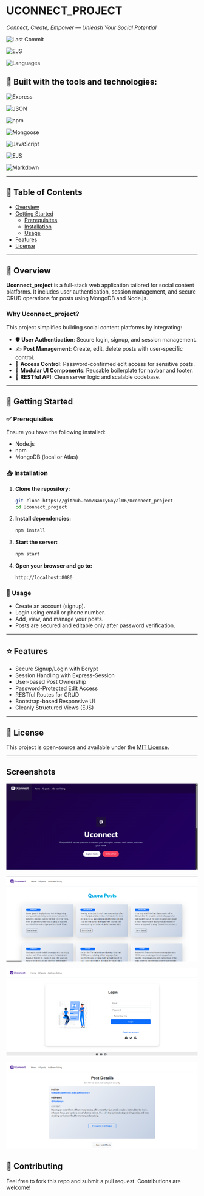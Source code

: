 
# UCONNECT_PROJECT

_Connect, Create, Empower — Unleash Your Social Potential_

![Last Commit](https://img.shields.io/github/last-commit/NancyGoyal06/Uconnect_project)

![EJS](https://img.shields.io/badge/ejs-55.2%25-blue)

![Languages](https://img.shields.io/github/languages/count/NancyGoyal06/Uconnect_project)

## 🚀 **Built with the tools and technologies:**

![Express](https://img.shields.io/badge/Express-black?style=for-the-badge&logo=express&logoColor=white) 

![JSON](https://img.shields.io/badge/JSON-black?style=for-the-badge&logo=json&logoColor=white)

![npm](https://img.shields.io/badge/npm-red?style=for-the-badge&logo=npm&logoColor=white)

![Mongoose](https://img.shields.io/badge/Mongoose-d04a36?style=for-the-badge&logo=mongoose&logoColor=white)

![JavaScript](https://img.shields.io/badge/JavaScript-F7DF1E?style=for-the-badge&logo=javascript&logoColor=black)

![EJS](https://img.shields.io/badge/EJS-8BC34A?style=for-the-badge&logo=ejs&logoColor=white)

![Markdown](https://img.shields.io/badge/Markdown-black?style=for-the-badge&logo=markdown&logoColor=white)

---

## 📑 Table of Contents

- [Overview](#overview)
- [Getting Started](#getting-started)
  - [Prerequisites](#prerequisites)
  - [Installation](#installation)
  - [Usage](#usage)
- [Features](#features)
- [License](#license)

---

## 📌 Overview

**Uconnect_project** is a full-stack web application tailored for social content platforms. It includes user authentication, session management, and secure CRUD operations for posts using MongoDB and Node.js. 

### Why Uconnect_project?

This project simplifies building social content platforms by integrating:

- 🛡️ **User Authentication**: Secure login, signup, and session management.
- ✍️ **Post Management**: Create, edit, delete posts with user-specific control.
- 🔐 **Access Control**: Password-confirmed edit access for sensitive posts.
- 🧩 **Modular UI Components**: Reusable boilerplate for navbar and footer.
- 🧪 **RESTful API**: Clean server logic and scalable codebase.

---

## 🚀 Getting Started

### ✅ Prerequisites

Ensure you have the following installed:

- Node.js
- npm
- MongoDB (local or Atlas)

### 📥 Installation

1. **Clone the repository:**
   ```bash
   git clone https://github.com/NancyGoyal06/Uconnect_project
   cd Uconnect_project
   ```

2. **Install dependencies:**
   ```bash
   npm install
   ```

3. **Start the server:**
   ```bash
   npm start
   ```

4. **Open your browser and go to:**
   ```
   http://localhost:8080
   ```

### 🔧 Usage

- Create an account (signup).
- Login using email or phone number.
- Add, view, and manage your posts.
- Posts are secured and editable only after password verification.

---
## ⭐ Features

- Secure Signup/Login with Bcrypt
- Session Handling with Express-Session
- User-based Post Ownership
- Password-Protected Edit Access
- RESTful Routes for CRUD
- Bootstrap-based Responsive UI
- Cleanly Structured Views (EJS)

---

## 📄 License

This project is open-source and available under the [MIT License](LICENSE).

---
## Screenshots


![Homepage Screenshot](public/images/Homepage.png)

![AllPost Screenshot](public/images/AllPost.png)

![Login Screenshot](public/images/LoginPage.png)

![Details Screenshot](public/images/PostDetails.png)


## 🤝 Contributing

Feel free to fork this repo and submit a pull request. Contributions are welcome!


